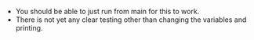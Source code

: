 - You should be able to just run from main for this to work.
- There is not yet any clear testing other than changing the variables and printing.
